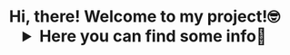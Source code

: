 <h1 align="center">Hi, there! Welcome to my project!🤓
<details>
   
<summary><b>Here you can find some info🙌</b></summary>

    😇This bot can help you to save your projects in one bot

    🤔You can also delete projects
    
    🥱Also it's yours so use if you wanted i've left it to you
  
    🥶GOOOD LUCK!
  
</details>
